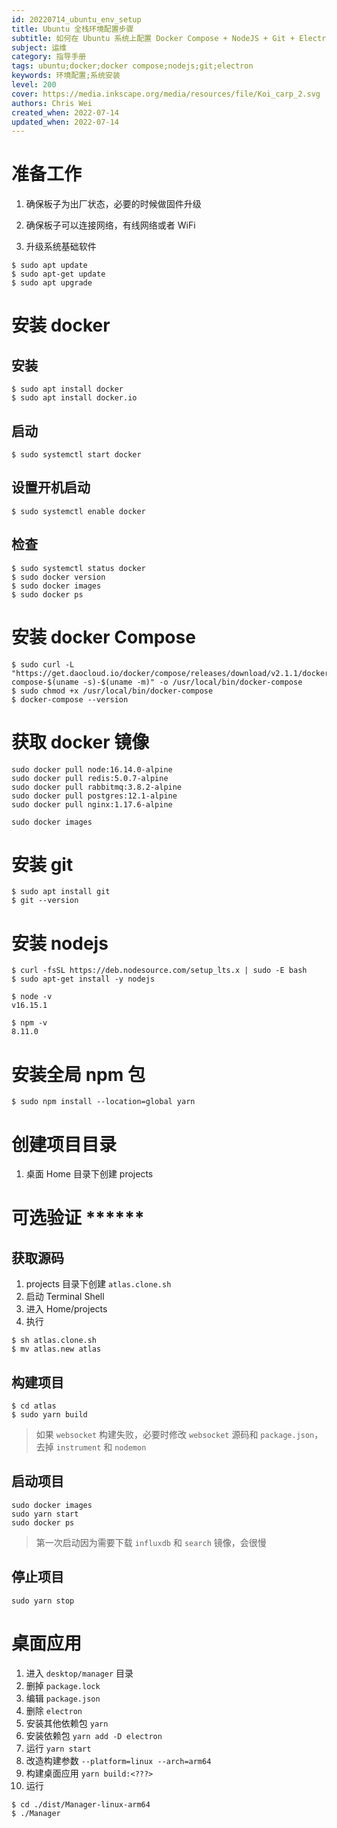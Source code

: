 ```yaml
---
id: 20220714_ubuntu_env_setup
title: Ubuntu 全栈环境配置步骤
subtitle: 如何在 Ubuntu 系统上配置 Docker Compose + NodeJS + Git + Electron
subject: 运维
category: 指导手册
tags: ubuntu;docker;docker compose;nodejs;git;electron
keywords: 环境配置;系统安装
level: 200
cover: https://media.inkscape.org/media/resources/file/Koi_carp_2.svg
authors: Chris Wei
created_when: 2022-07-14
updated_when: 2022-07-14
---
```


# 准备工作

1. 确保板子为出厂状态，必要的时候做固件升级
2. 确保板子可以连接网络，有线网络或者 WiFi

3. 升级系统基础软件

```
$ sudo apt update
$ sudo apt-get update
$ sudo apt upgrade
```


# 安装 docker

## 安装

```
$ sudo apt install docker
$ sudo apt install docker.io
```

## 启动

```
$ sudo systemctl start docker
```

## 设置开机启动

```
$ sudo systemctl enable docker
```

## 检查

```
$ sudo systemctl status docker
$ sudo docker version
$ sudo docker images
$ sudo docker ps
```

# 安装 docker Compose

```
$ sudo curl -L "https://get.daocloud.io/docker/compose/releases/download/v2.1.1/docker-compose-$(uname -s)-$(uname -m)" -o /usr/local/bin/docker-compose
$ sudo chmod +x /usr/local/bin/docker-compose
$ docker-compose --version
```

# 获取 docker 镜像

```
sudo docker pull node:16.14.0-alpine
sudo docker pull redis:5.0.7-alpine
sudo docker pull rabbitmq:3.8.2-alpine
sudo docker pull postgres:12.1-alpine
sudo docker pull nginx:1.17.6-alpine

sudo docker images
```

# 安装 git

```
$ sudo apt install git
$ git --version
```


# 安装 nodejs

```
$ curl -fsSL https://deb.nodesource.com/setup_lts.x | sudo -E bash
$ sudo apt-get install -y nodejs

$ node -v
v16.15.1

$ npm -v
8.11.0
```

# 安装全局 npm 包

```
$ sudo npm install --location=global yarn
```


# 创建项目目录

1. 桌面 Home 目录下创建 projects

# 可选验证 ******

## 获取源码

1. projects 目录下创建 `atlas.clone.sh`
1. 启动 Terminal Shell
1. 进入 Home/projects
1. 执行 

```
$ sh atlas.clone.sh
$ mv atlas.new atlas
```

## 构建项目

```
$ cd atlas
$ sudo yarn build
```

> 如果 `websocket` 构建失败，必要时修改 `websocket` 源码和 `package.json`，去掉 `instrument` 和 `nodemon`

## 启动项目

```
sudo docker images
sudo yarn start
sudo docker ps
```

> 第一次启动因为需要下载 `influxdb` 和 `search` 镜像，会很慢

## 停止项目

```
sudo yarn stop
```

# 桌面应用

1. 进入 `desktop/manager` 目录
1. 删掉 `package.lock`
1. 编辑 `package.json`
1. 删除 `electron`
1. 安装其他依赖包 `yarn`
1. 安装依赖包 `yarn add -D electron`
1. 运行 `yarn start`
1. 改造构建参数 `--platform=linux --arch=arm64`
1. 构建桌面应用 `yarn build:<???>`
1. 运行

```
$ cd ./dist/Manager-linux-arm64
$ ./Manager
```
